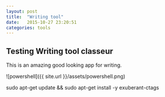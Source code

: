 ```yaml
---
layout: post
title:  "Writing tool"
date:   2015-10-27 23:20:51
categories: tools
---
```

## Testing Writing tool classeur

This is an amazing good looking app for writing.

![powershell]({{ site.url }}/assets/powershell.png)

sudo apt-get update && sudo apt-get install -y exuberant-ctags
